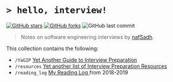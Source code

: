 `> hello, interview!`
===================
[![GitHub stars](https://img.shields.io/github/stars/nafSadh/intvw.svg?style=social&label=Stars)](https://github.com/nafSadh/intvw)
[![GitHub forks](https://img.shields.io/github/forks/nafsadh/intvw.svg?style=social&label=Fork)](https://github.com/nafSadh/intvw)
![GitHub last commit](https://img.shields.io/github/last-commit/nafsadh/intvw.svg)

> Notes on software engineering interviews by [nafSadh](https://nafSadh.com).

This collection contains the following:
- `/YaGIP` [Yet Another Guide to Interview Preparation](http://yagip.sadh.me)
- `/resources` [Yet another list of Interview Preparation Resources
](http://intvw.sadh.me/resources)
- `/reading_log` [My Reading Log
](http://intvw.sadh.me/reading_log) from 2018-2019
